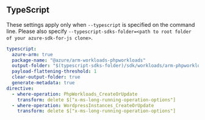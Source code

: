 ## TypeScript

These settings apply only when `--typescript` is specified on the command line.
Please also specify `--typescript-sdks-folder=<path to root folder of your azure-sdk-for-js clone>`.

``` yaml $(typescript)
typescript:
  azure-arm: true
  package-name: "@azure/arm-workloads-phpworkloads"
  output-folder: "$(typescript-sdks-folder)/sdk/workloads/arm-phpworkloads"
  payload-flattening-threshold: 1
  clear-output-folder: true
  generate-metadata: true
directive:
  - where-operation: PhpWorkloads_CreateOrUpdate
    transform: delete $["x-ms-long-running-operation-options"]
  - where-operation: WordpressInstances_CreateOrUpdate
    transform: delete $["x-ms-long-running-operation-options"]
```